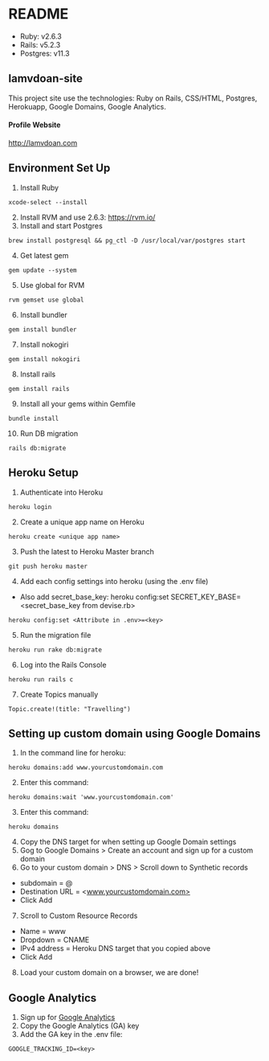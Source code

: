 # README
* Ruby: v2.6.3
* Rails: v5.2.3
* Postgres: v11.3

## lamvdoan-site
This project site use the technologies: Ruby on Rails, CSS/HTML, Postgres, Herokuapp, Google Domains, Google Analytics.

#### Profile Website
http://lamvdoan.com


## Environment Set Up
1. Install Ruby
```
xcode-select --install
```
2. Install RVM and use 2.6.3: https://rvm.io/
3. Install and start Postgres
```
brew install postgresql && pg_ctl -D /usr/local/var/postgres start
```
4. Get latest gem
```
gem update --system
```
5. Use global for RVM
```
rvm gemset use global
```
6. Install bundler
```
gem install bundler
```
7. Install nokogiri
```
gem install nokogiri
```
8. Install rails
```
gem install rails
```
9. Install all your gems within Gemfile
```
bundle install
```
10. Run DB migration
```
rails db:migrate
```


## Heroku Setup
1. Authenticate into Heroku
```
heroku login
```
2. Create a unique app name on Heroku
```
heroku create <unique app name>
```
3. Push the latest to Heroku Master branch
```
git push heroku master
```
4. Add each config settings into heroku (using the .env file)
* Also add secret_base_key: heroku config:set SECRET_KEY_BASE=<secret_base_key from devise.rb>
```
heroku config:set <Attribute in .env>=<key>
```
5. Run the migration file
```
heroku run rake db:migrate
```
6. Log into the Rails Console
```
heroku run rails c
```
7. Create Topics manually
```rails
Topic.create!(title: "Travelling")
```


## Setting up custom domain using Google Domains
1. In the command line for heroku: 
```
heroku domains:add www.yourcustomdomain.com
```
2. Enter this command: 
```
heroku domains:wait 'www.yourcustomdomain.com'
```
3. Enter this command: 
```
heroku domains
```
4. Copy the DNS target for when setting up Google Domain settings
5. Gog to Google Domains > Create an account and sign up for a custom domain
6. Go to your custom domain > DNS > Scroll down to Synthetic records
* subdomain = @
* Destination URL = <www.yourcustomdomain.com>
* Click Add
7. Scroll to Custom Resource Records
* Name = www
* Dropdown = CNAME
* IPv4 address = Heroku DNS target that you copied above
* Click Add
8. Load your custom domain on a browser, we are done!


## Google Analytics
1. Sign up for [Google Analytics](https://analytics.google.com/analytics/web/)
2. Copy the Google Analytics (GA) key
3. Add the GA key in the .env file:
```
GOOGLE_TRACKING_ID=<key>
```
